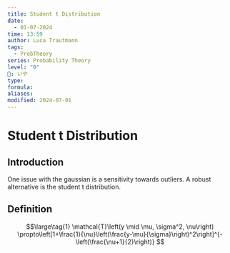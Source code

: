 ```yaml
---
title: Student t Distribution
date:
  - 01-07-2024
time: 13:59
author: Luca Trautmann
tags:
  - ProbTheory
series: Probability Theory
level: "0"
🍙: いや
type: 
formula: 
aliases: 
modified: 2024-07-01
---
```

# Student t Distribution
## Introduction
One issue with the gaussian is a sensitivity towards outliers. A robust alternative is the student t distribution. 

## Definition

$$\large\tag{1}
\mathcal{T}\left(y \mid \mu, \sigma^2, \nu\right) \propto\left[1+\frac{1}{\nu}\left(\frac{y-\mu}{\sigma}\right)^2\right]^{-\left(\frac{\nu+1}{2}\right)}
$$